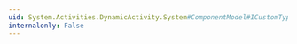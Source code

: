 ```yaml
---
uid: System.Activities.DynamicActivity.System#ComponentModel#ICustomTypeDescriptor#GetConverter
internalonly: False
---
```

